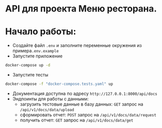# API для проекта Меню ресторана.


# Начало работы:
* Создайте файл `.env` и заполните переменные окружения из примера`.env.example`
* Запустите приложение
```bash
docker-compose up -d
```
* Запустите тесты
```bash
docker-compose -f "docker-compose.tests.yaml" up
```
* Документация доступна по адресу `http://127.0.0.1:8000/api/docs`
* Эндпоинты для работы с данными:
  - загрузить тестовые данные в базу данных: `GET` запрос на `/api/v1/docs/data/upload`
  - сформировать отчет: `POST` запрос на `/api/v1/docs/data/request`
  - получить отчет: `GET` запрос на `/api/v1/docs/data/get`
